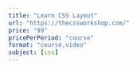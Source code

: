 ```yaml
---
title: "Learn CSS Layout"
url: "https://thecssworkshop.com/"
price: "99"
pricePerPeriod: "course"
format: "course,video"
subject: [css]
---
```

